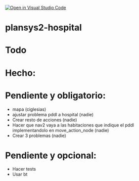 [![Open in Visual Studio Code](https://classroom.github.com/assets/open-in-vscode-c66648af7eb3fe8bc4f294546bfd86ef473780cde1dea487d3c4ff354943c9ae.svg)](https://classroom.github.com/online_ide?assignment_repo_id=7551086&assignment_repo_type=AssignmentRepo)
# plansys2-hospital

# Todo

# Hecho:

# Pendiente y obligatorio:
 - mapa (ciglesias)
 - ajustar problema pddl a hospital (nadie)
 - Crear resto de acciones (nadie)
 - Hacer que nav2 vaya a las habitaciones que indique el pddl implementandolo en move_action_node (nadie)
 - Crear 3 problemas (nadie)

# Pendiente y opcional:
 - Hacer tests
 - Usar bt